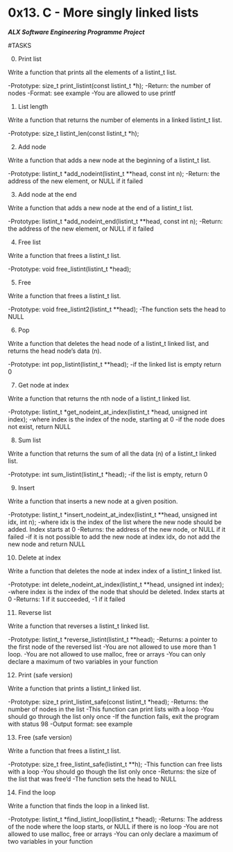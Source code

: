 # 0x13. C - More singly linked lists
***ALX Software Engineering Programme Project***

#TASKS

0. Print list

Write a function that prints all the elements of a listint_t list.

-Prototype: size_t print_listint(const listint_t *h);
-Return: the number of nodes
-Format: see example
-You are allowed to use printf

1. List length

Write a function that returns the number of elements in a linked listint_t list.

-Prototype: size_t listint_len(const listint_t *h);

2. Add node

Write a function that adds a new node at the beginning of a listint_t list.

-Prototype: listint_t *add_nodeint(listint_t **head, const int n);
-Return: the address of the new element, or NULL if it failed

3. Add node at the end

Write a function that adds a new node at the end of a listint_t list.

-Prototype: listint_t *add_nodeint_end(listint_t **head, const int n);
-Return: the address of the new element, or NULL if it failed

4. Free list

Write a function that frees a listint_t list.

-Prototype: void free_listint(listint_t *head);

5. Free

Write a function that frees a listint_t list.

-Prototype: void free_listint2(listint_t **head);
-The function sets the head to NULL

6. Pop

Write a function that deletes the head node of a listint_t linked list, and returns the head node’s data (n).

-Prototype: int pop_listint(listint_t **head);
-if the linked list is empty return 0

7. Get node at index

Write a function that returns the nth node of a listint_t linked list.

-Prototype: listint_t *get_nodeint_at_index(listint_t *head, unsigned int index);
-where index is the index of the node, starting at 0
-if the node does not exist, return NULL

8. Sum list

Write a function that returns the sum of all the data (n) of a listint_t linked list.

-Prototype: int sum_listint(listint_t *head);
-if the list is empty, return 0

9. Insert

Write a function that inserts a new node at a given position.

-Prototype: listint_t *insert_nodeint_at_index(listint_t **head, unsigned int idx, int n);
-where idx is the index of the list where the new node should be added. Index starts at 0
-Returns: the address of the new node, or NULL if it failed
-if it is not possible to add the new node at index idx, do not add the new node and return NULL

10. Delete at index

Write a function that deletes the node at index index of a listint_t linked list.

-Prototype: int delete_nodeint_at_index(listint_t **head, unsigned int index);
-where index is the index of the node that should be deleted. Index starts at 0
-Returns: 1 if it succeeded, -1 if it failed

11. Reverse list

Write a function that reverses a listint_t linked list.

-Prototype: listint_t *reverse_listint(listint_t **head);
-Returns: a pointer to the first node of the reversed list
-You are not allowed to use more than 1 loop.
-You are not allowed to use malloc, free or arrays
-You can only declare a maximum of two variables in your function

12. Print (safe version)

Write a function that prints a listint_t linked list.

-Prototype: size_t print_listint_safe(const listint_t *head);
-Returns: the number of nodes in the list
-This function can print lists with a loop
-You should go through the list only once
-If the function fails, exit the program with status 98
-Output format: see example

13. Free (safe version)

Write a function that frees a listint_t list.

-Prototype: size_t free_listint_safe(listint_t **h);
-This function can free lists with a loop
-You should go though the list only once
-Returns: the size of the list that was free’d
-The function sets the head to NULL

14. Find the loop

Write a function that finds the loop in a linked list.

-Prototype: listint_t *find_listint_loop(listint_t *head);
-Returns: The address of the node where the loop starts, or NULL if there is no loop
-You are not allowed to use malloc, free or arrays
-You can only declare a maximum of two variables in your function
